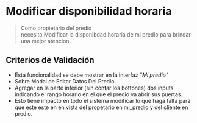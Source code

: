 
# Modificar disponibilidad horaria
> Como propietario del predio  
necesito Modificar la disponibdad horaria de mi predio
para brindar una mejor atencion.

## Criterios de Validación
- Esta funcionalidad se debe mostrar en la interfaz *"Mi predio"*
- Sobre Modal de Editar Datos Del Predio.
- Agregar en la parte inferior (sin contar los bottones) dos inputs indicando el 
rango horario en el que el predio va abrir sus puertas.
- Esto tiene impacto en todo el sistema modificar lo que haga falta para que este
este en en vista del propetario en mi_predio y del cliente en predio.
